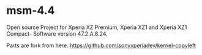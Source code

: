 # msm-4.4

Open source Project for Xperia XZ Premium, Xperia XZ1 and Xperia XZ1 Compact-  Software version 47.2.A.8.24.

Parts are fork from here. 
https://github.com/sonyxperiadev/kernel-copyleft

